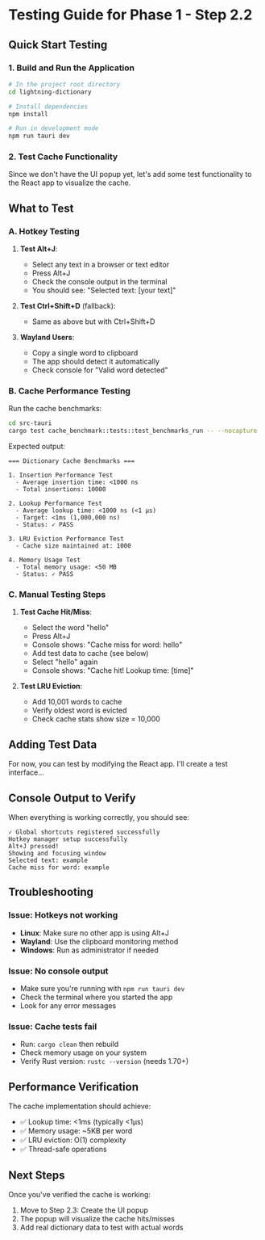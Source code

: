 # Testing Guide for Phase 1 - Step 2.2

## Quick Start Testing

### 1. Build and Run the Application

```bash
# In the project root directory
cd lightning-dictionary

# Install dependencies
npm install

# Run in development mode
npm run tauri dev
```

### 2. Test Cache Functionality

Since we don't have the UI popup yet, let's add some test functionality to the React app to visualize the cache.

## What to Test

### A. Hotkey Testing
1. **Test Alt+J**:
   - Select any text in a browser or text editor
   - Press Alt+J
   - Check the console output in the terminal
   - You should see: "Selected text: [your text]"

2. **Test Ctrl+Shift+D** (fallback):
   - Same as above but with Ctrl+Shift+D

3. **Wayland Users**:
   - Copy a single word to clipboard
   - The app should detect it automatically
   - Check console for "Valid word detected"

### B. Cache Performance Testing

Run the cache benchmarks:
```bash
cd src-tauri
cargo test cache_benchmark::tests::test_benchmarks_run -- --nocapture
```

Expected output:
```
=== Dictionary Cache Benchmarks ===

1. Insertion Performance Test
  - Average insertion time: <1000 ns
  - Total insertions: 10000

2. Lookup Performance Test
  - Average lookup time: <1000 ns (<1 µs)
  - Target: <1ms (1,000,000 ns)
  - Status: ✓ PASS

3. LRU Eviction Performance Test
  - Cache size maintained at: 1000

4. Memory Usage Test
  - Total memory usage: <50 MB
  - Status: ✓ PASS
```

### C. Manual Testing Steps

1. **Test Cache Hit/Miss**:
   - Select the word "hello"
   - Press Alt+J
   - Console shows: "Cache miss for word: hello"
   - Add test data to cache (see below)
   - Select "hello" again
   - Console shows: "Cache hit! Lookup time: [time]"

2. **Test LRU Eviction**:
   - Add 10,001 words to cache
   - Verify oldest word is evicted
   - Check cache stats show size = 10,000

## Adding Test Data

For now, you can test by modifying the React app. I'll create a test interface...

## Console Output to Verify

When everything is working correctly, you should see:

```
✓ Global shortcuts registered successfully
Hotkey manager setup successfully
Alt+J pressed!
Showing and focusing window
Selected text: example
Cache miss for word: example
```

## Troubleshooting

### Issue: Hotkeys not working
- **Linux**: Make sure no other app is using Alt+J
- **Wayland**: Use the clipboard monitoring method
- **Windows**: Run as administrator if needed

### Issue: No console output
- Make sure you're running with `npm run tauri dev`
- Check the terminal where you started the app
- Look for any error messages

### Issue: Cache tests fail
- Run: `cargo clean` then rebuild
- Check memory usage on your system
- Verify Rust version: `rustc --version` (needs 1.70+)

## Performance Verification

The cache implementation should achieve:
- ✅ Lookup time: <1ms (typically <1µs)
- ✅ Memory usage: ~5KB per word
- ✅ LRU eviction: O(1) complexity
- ✅ Thread-safe operations

## Next Steps

Once you've verified the cache is working:
1. Move to Step 2.3: Create the UI popup
2. The popup will visualize the cache hits/misses
3. Add real dictionary data to test with actual words